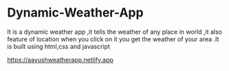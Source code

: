 # Dynamic-Weather-App
It is a dynamic weather app ,it tells the weather of any place in  world ,it also feature of location when you click on it you get the weather of your area .It is built using html,css and javascript




https://aayushweatherapp.netlify.app
